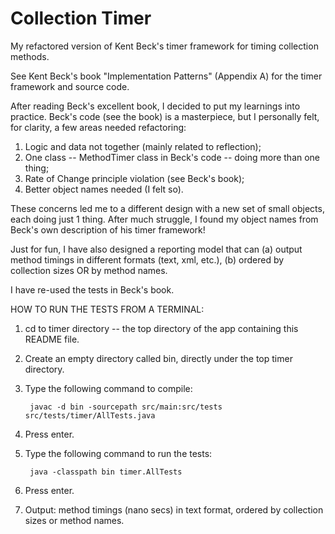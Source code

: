 Collection Timer
================

My refactored version of Kent Beck's timer framework for timing collection methods.  

See Kent Beck's book "Implementation Patterns" (Appendix A) for the timer framework and source code. 

After reading Beck's excellent book, I decided to put my learnings into practice.  Beck's code (see the book) is a masterpiece, but I personally felt, for clarity, a few areas needed refactoring: 

1. Logic and data not together (mainly related to reflection);
2. One class -- MethodTimer class in Beck's code -- doing more than one thing;
3. Rate of Change principle violation (see Beck's book);
4. Better object names needed (I felt so).

These concerns led me to a different design with a new set of small objects, each doing just 1 thing.  After much struggle, I found my object names from Beck's own description of his timer framework!

Just for fun, I have also designed a reporting model that can (a) output method timings in different formats (text, xml, etc.), (b) ordered by collection sizes OR by method names.

I have re-used the tests in Beck's book.



HOW TO RUN THE TESTS FROM A TERMINAL:

1. cd to timer directory -- the top directory of the app containing this README file.
2. Create an empty directory called bin, directly under the top timer directory.
3. Type the following command to compile: 

		javac -d bin -sourcepath src/main:src/tests  src/tests/timer/AllTests.java

4. Press enter.
5. Type the following command to run the tests:
	
 		java -classpath bin timer.AllTests

6. Press enter.
7. Output: method timings (nano secs) in text format, ordered by collection sizes or method names.
	
